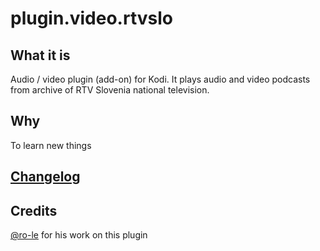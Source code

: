 # plugin.video.rtvslo

## What it is ##

Audio / video plugin (add-on) for Kodi. It plays audio and video podcasts from archive of RTV Slovenia national television.

## Why ##

To learn new things

## [Changelog](https://github.com/markop159/plugin.video.rtvslo/blob/master/changelog.txt) ##

## Credits ##

[@ro-le](https://github.com/ro-le) for his work on this plugin
